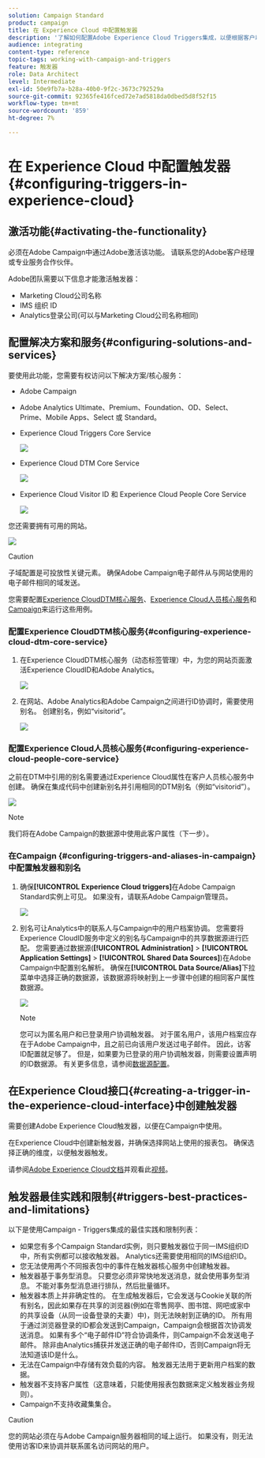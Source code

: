 ```yaml
---
solution: Campaign Standard
product: campaign
title: 在 Experience Cloud 中配置触发器
description: '了解如何配置Adobe Experience Cloud Triggers集成，以便根据客户以前的行为开始向客户发送个性化投放。 '
audience: integrating
content-type: reference
topic-tags: working-with-campaign-and-triggers
feature: 触发器
role: Data Architect
level: Intermediate
exl-id: 50e9fb7a-b28a-40b0-9f2c-3673c792529a
source-git-commit: 92365fe416fced72e7ad5818da0dbed5d8f52f15
workflow-type: tm+mt
source-wordcount: '859'
ht-degree: 7%

---
```


# 在 Experience Cloud 中配置触发器{#configuring-triggers-in-experience-cloud}

## 激活功能{#activating-the-functionality}

必须在Adobe Campaign中通过Adobe激活该功能。 请联系您的Adobe客户经理或专业服务合作伙伴。

Adobe团队需要以下信息才能激活触发器：

* Marketing Cloud公司名称
* IMS 组织 ID
* Analytics登录公司(可以与Marketing Cloud公司名称相同)

## 配置解决方案和服务{#configuring-solutions-and-services}

要使用此功能，您需要有权访问以下解决方案/核心服务：

* Adobe Campaign
* Adobe Analytics Ultimate、Premium、Foundation、OD、Select、Prime、Mobile Apps、Select 或 Standard。
* Experience Cloud Triggers Core Service

   ![](assets/trigger_uc_prereq_1.png)

* Experience Cloud DTM Core Service

   ![](assets/trigger_uc_prereq_2.png)

* Experience Cloud Visitor ID 和 Experience Cloud People Core Service

   ![](assets/trigger_uc_prereq_3.png)

您还需要拥有可用的网站。

![](assets/trigger_uc_prereq_4.png)

>[!CAUTION]
>
>子域配置是可投放性关键元素。 确保Adobe Campaign电子邮件从与网站使用的电子邮件相同的域发送。

您需要配置[Experience CloudDTM核心服务](#configuring-experience-cloud-dtm-core-service)、[Experience Cloud人员核心服务](#configuring-experience-cloud-people-core-service)和[Campaign](#configuring-triggers-and-aliases-in-campaign)来运行这些用例。

### 配置Experience CloudDTM核心服务{#configuring-experience-cloud-dtm-core-service}

1. 在Experience CloudDTM核心服务（动态标签管理）中，为您的网站页面激活Experience CloudID和Adobe Analytics。

   ![](assets/trigger_uc_conf_1.png)

1. 在网站、Adobe Analytics和Adobe Campaign之间进行ID协调时，需要使用别名。 创建别名，例如“visitorid”。

   ![](assets/trigger_uc_conf_2.png)

### 配置Experience Cloud人员核心服务{#configuring-experience-cloud-people-core-service}

之前在DTM中引用的别名需要通过Experience Cloud属性在客户人员核心服务中创建。 确保在集成代码中创建新别名并引用相同的DTM别名（例如“visitorid”）。

![](assets/trigger_uc_conf_3.png)

>[!NOTE]
>
>我们将在Adobe Campaign的数据源中使用此客户属性（下一步）。

### 在Campaign {#configuring-triggers-and-aliases-in-campaign}中配置触发器和别名

1. 确保&#x200B;**[!UICONTROL Experience Cloud triggers]**&#x200B;在Adobe Campaign Standard实例上可见。 如果没有，请联系Adobe Campaign管理员。

   ![](assets/remarketing_1.png)

1. 别名可让Analytics中的联系人与Campaign中的用户档案协调。 您需要将Experience CloudID服务中定义的别名与Campaign中的共享数据源进行匹配。 您需要通过数据源(**[!UICONTROL Administration]** > **[!UICONTROL Application Settings]** > **[!UICONTROL Shared Data Sources]**)在Adobe Campaign中配置别名解析。 确保在&#x200B;**[!UICONTROL Data Source/Alias]**&#x200B;下拉菜单中选择正确的数据源，该数据源将映射到上一步骤中创建的相同客户属性数据源。

   ![](assets/trigger_uc_conf_5.png)

   >[!NOTE]
   >
   >您可以为匿名用户和已登录用户协调触发器。 对于匿名用户，该用户档案应存在于Adobe Campaign中，且之前已向该用户发送过电子邮件。 因此，访客ID配置就足够了。 但是，如果要为已登录的用户协调触发器，则需要设置声明的ID数据源。 有关更多信息，请参阅[数据源配置](../../integrating/using/provisioning-and-configuring-integration-with-audience-manager-or-people-core-service.md#step-2--configure-the-data-sources)。

## 在Experience Cloud接口{#creating-a-trigger-in-the-experience-cloud-interface}中创建触发器

需要创建Adobe Experience Cloud触发器，以便在Campaign中使用。

在Experience Cloud中创建新触发器，并确保选择网站上使用的报表包。 确保选择正确的维度，以便触发器触发。

请参阅[Adobe Experience Cloud文档](https://experienceleague.adobe.com/docs/core-services/interface/activation/triggers.html)并观看此[视频](https://helpx.adobe.com/cn/marketing-cloud/how-to/email-marketing.html#step-two)。

## 触发器最佳实践和限制{#triggers-best-practices-and-limitations}

以下是使用Campaign - Triggers集成的最佳实践和限制列表：

* 如果您有多个Campaign Standard实例，则只要触发器位于同一IMS组织ID中，所有实例都可以接收触发器。 Analytics还需要使用相同的IMS组织ID。
* 您无法使用两个不同报表包中的事件在触发器核心服务中创建触发器。
* 触发器基于事务型消息。 只要您必须非常快地发送消息，就会使用事务型消息。 不能对事务型消息进行排队，然后批量循环。
* 触发器本质上并非确定性的。 在生成触发器后，它会发送与Cookie关联的所有别名，因此如果存在共享的浏览器(例如在零售网亭、图书馆、网吧或家中的共享设备（从同一设备登录的夫妻）中)，则无法映射到正确的ID。 所有用于通过浏览器登录的ID都会发送到Campaign，Campaign会根据首次协调发送消息。 如果有多个“电子邮件ID”符合协调条件，则Campaign不会发送电子邮件。 除非由Analytics捕获并发送正确的电子邮件ID，否则Campaign将无法知道该ID是什么。
* 无法在Campaign中存储有效负载的内容。 触发器无法用于更新用户档案的数据。
* 触发器不支持客户属性（这意味着，只能使用报表包数据来定义触发器业务规则）。
* Campaign不支持收藏集集合。

>[!CAUTION]
>
>您的网站必须在与Adobe Campaign服务器相同的域上运行。 如果没有，则无法使用访客ID来协调并联系匿名访问网站的用户。
